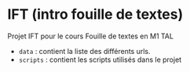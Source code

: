 # IFT (intro fouille de textes)

Projet IFT pour le cours Fouille de textes en M1 TAL

- `data` : contient la liste des différents urls.
- `scripts` : contient les scripts utilisés dans le projet
